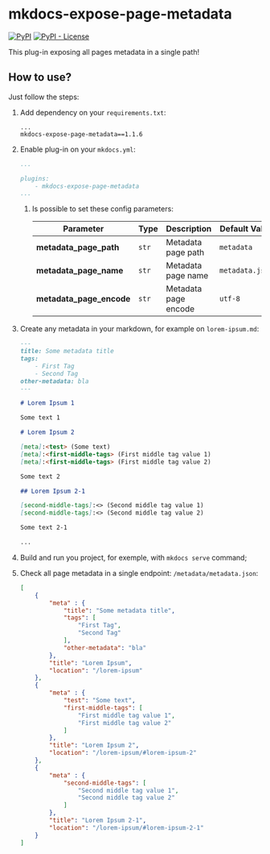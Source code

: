 # mkdocs-expose-page-metadata

[![PyPI](https://img.shields.io/pypi/v/mkdocs-expose-page-metadata)](https://pypi.org/project/mkdocs-expose-page-metadata/)
[![PyPI - License](https://img.shields.io/pypi/l/mkdocs-expose-page-metadata)](LICENSE)

This plug-in exposing all pages metadata in a single path!

## How to use?

Just follow the steps:

1. Add dependency on your `requirements.txt`:

    ```
    ...
    mkdocs-expose-page-metadata==1.1.6
    
    ```

2. Enable plug-in on your `mkdocs.yml`:

    ```yaml
    ...

    plugins:
        - mkdocs-expose-page-metadata
    ...
    ```

    1. Is possible to set these config parameters:
    
        |**Parameter**|**Type**|**Description**|**Default Value**|
        |-|-|-|-|
        |**metadata_page_path**|`str`|Metadata page path|`metadata`|
        |**metadata_page_name**|`str`|Metadata page name|`metadata.json`|
        |**metadata_page_encode**|`str`|Metadata page encode|`utf-8`|

3. Create any metadata in your markdown, for example on `lorem-ipsum.md`:

    ```markdown
    ---
    title: Some metadata title
    tags:
        - First Tag
        - Second Tag
    other-metadata: bla
    ---

    # Lorem Ipsum 1
    
    Some text 1
    
    # Lorem Ipsum 2
    
    [meta]:<test> (Some text)
    [meta]:<first-middle-tags> (First middle tag value 1)
    [meta]:<first-middle-tags> (First middle tag value 2)
    
    Some text 2
    
    ## Lorem Ipsum 2-1
    
    [second-middle-tags]:<> (Second middle tag value 1)
    [second-middle-tags]:<> (Second middle tag value 2)
    
    Some text 2-1
    
    ...
    ```

4. Build and run you project, for exemple, with `mkdocs serve` command;

5. Check all page metadata in a single endpoint: `/metadata/metadata.json`:

    ```json
    [
        {
            "meta" : {
                "title": "Some metadata title",
                "tags": [
                    "First Tag",
                    "Second Tag"
                ],
                "other-metadata": "bla"
            },
            "title": "Lorem Ipsum",
            "location": "/lorem-ipsum"
        },
        {
            "meta" : {
                "test": "Some text",
                "first-middle-tags": [
                    "First middle tag value 1",
                    "First middle tag value 2"
                ]
            },
            "title": "Lorem Ipsum 2",
            "location": "/lorem-ipsum/#lorem-ipsum-2"
        },
        {
            "meta" : {
                "second-middle-tags": [
                    "Second middle tag value 1",
                    "Second middle tag value 2"
                ]
            },
            "title": "Lorem Ipsum 2-1",
            "location": "/lorem-ipsum/#lorem-ipsum-2-1"
        }
    ]
    ```